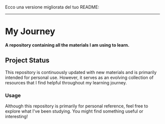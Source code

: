 Ecco una versione migliorata del tuo README:

---

# My Journey

**A repository containing all the materials I am using to learn.**

## Project Status

This repository is continuously updated with new materials and is primarily intended for personal use. However, it serves as an evolving collection of resources that I find helpful throughout my learning journey.

### Usage

Although this repository is primarily for personal reference, feel free to explore what I've been studying. You might find something useful or interesting!

